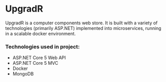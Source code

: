 # UpgradR

UpgradR is a computer components web store. 
It is built with a variety of technologies (primarily ASP.NET) 
implemented into microservices, running in a scalable docker environment.

### Technologies used in project:
* ASP.NET Core 5 Web API
* ASP.NET Core 5 MVC
* Docker
* MongoDB
